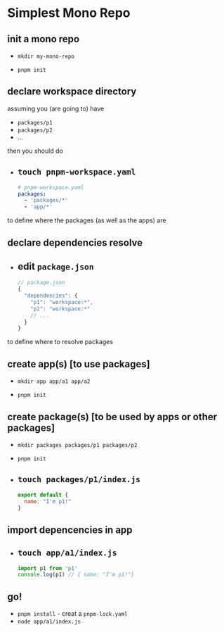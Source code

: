# Simplest Mono Repo

## init a mono repo

- `mkdir my-mono-repo`

- `pnpm init`

## declare workspace directory

assuming you (are going to) have

  - `packages/p1`
  - `packages/p2`
  - ...

then you should do

- `touch pnpm-workspace.yaml`
  -
    ```yaml
    # pnpm-workspace.yaml
    packages:
      - 'packages/*'
      - 'app/*'
    ```

to define where the packages (as well as the apps) are

## declare dependencies resolve

- edit `package.json`
  - 
    ```js
    // package.json
    {
      "dependencies": {
        "p1": "workspace:*",
        "p2": "workspace:*"
        // ...
      }
    }
    ```

to define where to resolve packages

<!-- how to use wildcard character to avoid tedious job? -->

## create app(s) [to use packages]

- `mkdir app app/a1 app/a2`

- `pnpm init`

## create package(s) [to be used by apps or other packages]

- `mkdir packages packages/p1 packages/p2`

- `pnpm init`

- `touch packages/p1/index.js`
  -
    ```js
    export default {
      name: "I'm p1!"
    }
    ```

## import depencencies in app

- `touch app/a1/index.js`
  -
    ```js
    import p1 from 'p1'
    console.log(p1) // { name: "I'm p1!"}
    ```

## go!

- `pnpm install` - creat a `pnpm-lock.yaml`
- `node app/a1/index.js`
